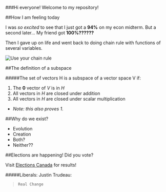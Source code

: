 
###Hi everyone! Welcome to my repository!

##How I am feeling today

I was *so excited* to see that I just got a **94%** on my econ midterm. But a second later...
My friend got **100%??????**

Then I gave up on life and went back to doing chain rule with functions of several variables.

![Use your chain rule](https://github.com/mrchessmaster/hello-world2/blob/master/derive-while-u-derive.jpg)


##The definition of a subspace

#####The set of vectors H is a subspace of a vector space V if:
1. The **0** vector of *V* is in *H*
2. All vectors in *H* are closed under addition
3. All vectors in *H* are closed under scalar multiplication
  * _Note: this also proves 1._



##Why do we exist?

* Evolution
* Creation
* Both?
* Neither??


##Elections are happening! Did you vote?
 
Visit [Elections Canada](http://www.elections.ca/) for results!

#####Liberals:
Justin Trudeau:
> `Real Change`


